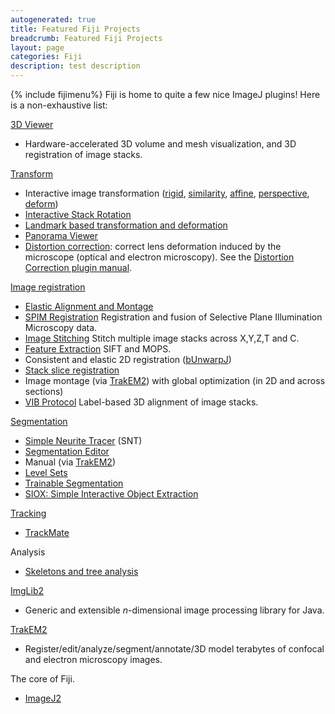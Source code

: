 ```yaml
---
autogenerated: true
title: Featured Fiji Projects
breadcrumb: Featured Fiji Projects
layout: page
categories: Fiji
description: test description
---
```


{% include fijimenu%}
 Fiji is home to quite a few nice ImageJ plugins! Here is a non-exhaustive list:

[3D Viewer](3D_Viewer )  

-   Hardware-accelerated 3D volume and mesh visualization, and 3D registration of image stacks.

[Transform](Category_Transform )  

-   Interactive image transformation ([rigid](Interactive_Rigid ), [similarity](Interactive_Similarity ), [affine](Interactive_Affine ), [perspective](Interactive_Perspective ), [deform](Interactive_Moving_Least_Squares ))
-   [Interactive Stack Rotation](Interactive_Stack_Rotation )
-   [Landmark based transformation and deformation](Landmark_Correspondences )
-   [Panorama Viewer](http://fly.mpi-cbg.de/saalfeld/Projects/panorama.html)
-   [Distortion correction](Distortion_correction ): correct lens deformation induced by the microscope (optical and electron microscopy). See the [Distortion Correction plugin manual](http://www.kaynig.de/downloads/DistortionCorrectionPlugin_Manual.pdf).

[Image registration](Plugins_Menu#Plugins_.3E_Registration )  

-   [Elastic Alignment and Montage](Elastic_Alignment_and_Montage )
-   [SPIM Registration](SPIM_Registration ) Registration and fusion of Selective Plane Illumination Microscopy data.
-   [Image Stitching](Image_Stitching ) Stitch multiple image stacks across X,Y,Z,T and C.
-   [Feature Extraction](Feature_Extraction ) SIFT and MOPS.
-   Consistent and elastic 2D registration ([bUnwarpJ](http://biocomp.cnb.uam.es/~iarganda/bUnwarpJ/))
-   [Stack slice registration](Register_Virtual_Stack_Slices )
-   Image montage (via [TrakEM2](http://www.ini.uzh.ch/~acardona/trakem2.html)) with global optimization (in 2D and across sections)
-   [VIB Protocol](VIB_Protocol ) Label-based 3D alignment of image stacks.

[Segmentation](Plugins_Menu#Plugins_.3E_Segmentation )  

-   [Simple Neurite Tracer](Simple_Neurite_Tracer ) (SNT)
-   [Segmentation Editor](http://132.187.25.13/home/?category=Download&page=SegmentationEditor)
-   Manual (via [TrakEM2](http://www.ini.uzh.ch/~acardona/trakem2.html))
-   [Level Sets](Level_Sets )
-   [Trainable Segmentation](Trainable_Weka_Segmentation )
-   [SIOX: Simple Interactive Object Extraction](SIOX__Simple_Interactive_Object_Extraction )

[Tracking](Category_Tracking )  

-   [TrackMate](TrackMate )

Analysis  

-   [Skeletons and tree analysis](Category_Skeleton )

[ImgLib2](ImgLib2 )  

-   Generic and extensible *n*-dimensional image processing library for Java.

[TrakEM2](TrakEM2 )  

-   Register/edit/analyze/segment/annotate/3D model terabytes of confocal and electron microscopy images.

The core of Fiji.  

-   [ImageJ2](ImageJ2 )


